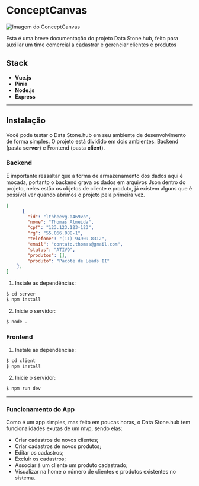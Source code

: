 # ConceptCanvas

![Imagem do ConceptCanvas](https://uploaddeimagens.com.br/images/004/744/610/full/concept-canvas-shot.png?1708534455)

Esta é uma breve documentação do projeto Data Stone.hub, feito para auxiliar um time comercial a cadastrar e gerenciar clientes e produtos

## Stack

- **Vue.js**
- **Pinia**
- **Node.js**
- **Express**

---

## Instalação

Você pode testar o Data Stone.hub em seu ambiente de desenvolvimento de forma simples. O projeto está dividido em dois ambientes: Backend (pasta **server**) e Frontend (pasta **client**).

### Backend

É importante ressaltar que a forma de armazenamento dos dados aqui é mocada, portanto o backend grava os dados em arquivos Json dentro do projeto, neles estão os objetos de cliente e produto, já existem alguns que é possível ver quando abrimos o projeto pela primeira vez.

```json
[
      {
        "id": "lthheevg-a469vo",
        "nome": "Thomas Almeida",
        "cpf": "123.123.123-123",
        "rg": "55.066.088-1",
        "telefone": "(11) 94909-8312",
        "email": "contato.thomas@gmail.com",
        "status": "ATIVO",
        "produtos": [],
        "produto": "Pacote de Leads II"
    },
]

```

1. Instale as dependências:
```bash
$ cd server
$ npm install
```
2. Inicie o servidor:
```bash
$ node .
```

### Frontend
1. Instale as dependências:
```bash
$ cd client
$ npm install
```
2. Inicie o servidor:
```bash
$ npm run dev
```

----

### Funcionamento do App
Como é um app simples, mas feito em poucas horas, o Data Stone.hub tem funcionalidades exutas de um mvp, sendo elas:
- Criar cadastros de novos clientes;
- Criar cadastros de novos produtos;
- Editar os cadastros;
- Excluir os cadastros;
- Associar á um cliente um produto cadastrado;
- Visualizar na home o número de clientes e produtos existentes no sistema.